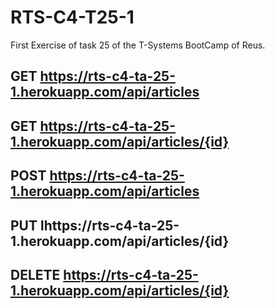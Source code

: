 # RTS-C4-T25-1
First Exercise of task 25 of the T-Systems BootCamp of Reus.

## GET https://rts-c4-ta-25-1.herokuapp.com/api/articles
## GET https://rts-c4-ta-25-1.herokuapp.com/api/articles/{id}
## POST https://rts-c4-ta-25-1.herokuapp.com/api/articles
## PUT lhttps://rts-c4-ta-25-1.herokuapp.com/api/articles/{id}
## DELETE https://rts-c4-ta-25-1.herokuapp.com/api/articles/{id}
